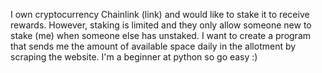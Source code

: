I own cryptocurrency Chainlink (link) and would like to stake it to receive rewards.  However, staking is limited and they only allow someone new to stake (me) when someone else has unstaked.
I want to create a program that sends me the amount of available space daily in the allotment by scraping the website.  I'm a beginner at python so go easy :)
